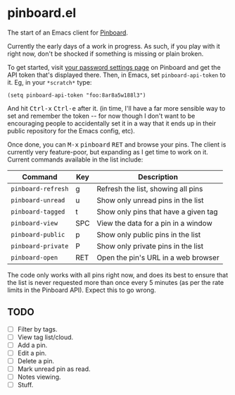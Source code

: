# pinboard.el

The start of an Emacs client for [Pinboard](https://pinboard.in/).

Currently the early days of a work in progress. As such, if you play with it
right now, don't be shocked if something is missing or plain broken.

To get started, visit [your password settings
page](https://pinboard.in/settings/password) on Pinboard and get the API
token that's displayed there. Then, in Emacs, set `pinboard-api-token` to
it. Eg, in your `*scratch*` type:

```elisp
(setq pinboard-api-token "foo:8ar8a5w188l3")
```

And hit <kbd>Ctrl-x</kbd> <kbd>Ctrl-e</kbd> after it. (in time, I'll have a
far more sensible way to set and remember the token -- for now though I
don't want to be encouraging people to accidentally set it in a way that it
ends up in their public repository for the Emacs config, etc).

Once done, you can <kbd>M-x</kbd> <kbd>pinboard</kbd> <kbd>RET</kbd> and
browse your pins. The client is currently very feature-poor, but expanding
as I get time to work on it. Current commands available in the list include:

| Command            | Key | Description                          |
|--------------------|-----|--------------------------------------|
| `pinboard-refresh` | g   | Refresh the list, showing all pins   |
| `pinboard-unread`  | u   | Show only unread pins in the list    |
| `pinboard-tagged`  | t   | Show only pins that have a given tag |
| `pinboard-view`    | SPC | View the data for a pin in a window  |
| `pinboard-public`  | p   | Show only public pins in the list    |
| `pinboard-private` | P   | Show only private pins in the list   |
| `pinboard-open`    | RET | Open the pin's URL in a web browser  |

The code only works with all pins right now, and does its best to ensure
that the list is never requested more than once every 5 minutes (as per the
rate limits in the Pinboard API). Expect this to go wrong.

## TODO

- [ ] Filter by tags.
- [ ] View tag list/cloud.
- [ ] Add a pin.
- [ ] Edit a pin.
- [ ] Delete a pin.
- [ ] Mark unread pin as read.
- [ ] Notes viewing.
- [ ] Stuff.

[//]: # (README.md ends here)

